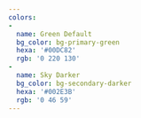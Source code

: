 ```yaml
---
colors:
-
  name: Green Default
  bg_color: bg-primary-green
  hexa: '#00DC82'
  rgb: '0 220 130'
-
  name: Sky Darker
  bg_color: bg-secondary-darker
  hexa: '#002E3B'
  rgb: '0 46 59'
---
```

